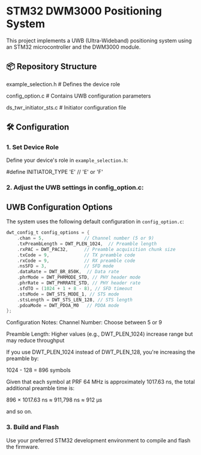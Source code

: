 # STM32 DWM3000 Positioning System

This project implements a UWB (Ultra-Wideband) positioning system using an STM32 microcontroller and the DWM3000 module.

## 📦 Repository Structure

example_selection.h # Defines the device role

config_option.c # Contains UWB configuration parameters

ds_twr_initiator_sts.c # Initiator configuration file

## 🛠️ Configuration

### 1. Set Device Role
Define your device's role in `example_selection.h`:

#define INITIATOR_TYPE 'E'  // 'E' or 'F'

### 2. Adjust the UWB settings in config_option.c:

## UWB Configuration Options

The system uses the following default configuration in `config_option.c`:

```c
dwt_config_t config_options = {
    .chan = 5,               // Channel number (5 or 9)
    .txPreambLength = DWT_PLEN_1024,  // Preamble length
    .rxPAC = DWT_PAC32,      // Preamble acquisition chunk size
    .txCode = 9,             // TX preamble code
    .rxCode = 9,             // RX preamble code
    .nsSFD = 3,              // SFD mode
    .dataRate = DWT_BR_850K,  // Data rate
    .phrMode = DWT_PHRMODE_STD, // PHY header mode
    .phrRate = DWT_PHRRATE_STD, // PHY header rate
    .sfdTO = (1024 + 1 + 8 - 8), // SFD timeout
    .stsMode = DWT_STS_MODE_1, // STS mode
    .stsLength = DWT_STS_LEN_128, // STS length
    .pdoaMode = DWT_PDOA_M0   // PDOA mode
};

```

Configuration Notes:
Channel Number: Choose between 5 or 9

Preamble Length: Higher values (e.g., DWT_PLEN_1024) increase range but may reduce throughput

If you use DWT_PLEN_1024 instead of DWT_PLEN_128, you're increasing the preamble by:

1024 - 128 = 896 symbols

Given that each symbol at PRF 64 MHz is approximately 1017.63 ns, the total additional preamble time is:

896 × 1017.63 ns ≈ 911,798 ns ≈ 912 µs

and so on.

### 3. Build and Flash
Use your preferred STM32 development environment to compile and flash the firmware.
